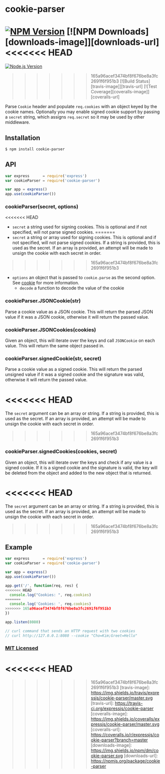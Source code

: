 # cookie-parser

[![NPM Version][npm-image]][npm-url]
[![NPM Downloads][downloads-image]][downloads-url]
<<<<<<< HEAD
=======
[![Node.js Version][node-version-image]][node-version-url]
>>>>>>> 165a96acef3474bf8f676be8a3fc2691f6f951b3
[![Build Status][travis-image]][travis-url]
[![Test Coverage][coveralls-image]][coveralls-url]

Parse `Cookie` header and populate `req.cookies` with an object keyed by the cookie
names. Optionally you may enable signed cookie support by passing a `secret` string,
which assigns `req.secret` so it may be used by other middleware.

## Installation

```sh
$ npm install cookie-parser
```

## API

```js
var express      = require('express')
var cookieParser = require('cookie-parser')

var app = express()
app.use(cookieParser())
```

### cookieParser(secret, options)

<<<<<<< HEAD
- `secret` a string used for signing cookies. This is optional and if not specified, will not parse signed cookies.
=======
- `secret` a string or array used for signing cookies. This is optional and if not specified, will not parse signed cookies. If a string is provided, this is used as the secret. If an array is provided, an attempt will be made to unsign the cookie with each secret in order.
>>>>>>> 165a96acef3474bf8f676be8a3fc2691f6f951b3
- `options` an object that is passed to `cookie.parse` as the second option. See [cookie](https://www.npmjs.org/package/cookie) for more information.
  - `decode` a function to decode the value of the cookie

### cookieParser.JSONCookie(str)

Parse a cookie value as a JSON cookie. This will return the parsed JSON value if it was a JSON cookie, otherwise it will return the passed value.

### cookieParser.JSONCookies(cookies)

Given an object, this will iterate over the keys and call `JSONCookie` on each value. This will return the same object passed in.

### cookieParser.signedCookie(str, secret)

Parse a cookie value as a signed cookie. This will return the parsed unsigned value if it was a signed cookie and the signature was valid, otherwise it will return the passed value.

<<<<<<< HEAD
=======
The `secret` argument can be an array or string. If a string is provided, this is used as the secret. If an array is provided, an attempt will be made to unsign the cookie with each secret in order.

>>>>>>> 165a96acef3474bf8f676be8a3fc2691f6f951b3
### cookieParser.signedCookies(cookies, secret)

Given an object, this will iterate over the keys and check if any value is a signed cookie. If it is a signed cookie and the signature is valid, the key will be deleted from the object and added to the new object that is returned.

<<<<<<< HEAD
=======
The `secret` argument can be an array or string. If a string is provided, this is used as the secret. If an array is provided, an attempt will be made to unsign the cookie with each secret in order.

>>>>>>> 165a96acef3474bf8f676be8a3fc2691f6f951b3
## Example

```js
var express      = require('express')
var cookieParser = require('cookie-parser')

var app = express()
app.use(cookieParser())

app.get('/', function(req, res) {
<<<<<<< HEAD
  console.log("Cookies: ", req.cookies)
=======
  console.log('Cookies: ', req.cookies)
>>>>>>> 165a96acef3474bf8f676be8a3fc2691f6f951b3
})

app.listen(8080)

// curl command that sends an HTTP request with two cookies
// curl http://127.0.0.1:8080 --cookie "Cho=Kim;Greet=Hello"
```

### [MIT Licensed](LICENSE)

[npm-image]: https://img.shields.io/npm/v/cookie-parser.svg
[npm-url]: https://npmjs.org/package/cookie-parser
<<<<<<< HEAD
=======
[node-version-image]: https://img.shields.io/node/v/cookie-parser.svg
[node-version-url]: https://nodejs.org/en/download
>>>>>>> 165a96acef3474bf8f676be8a3fc2691f6f951b3
[travis-image]: https://img.shields.io/travis/expressjs/cookie-parser/master.svg
[travis-url]: https://travis-ci.org/expressjs/cookie-parser
[coveralls-image]: https://img.shields.io/coveralls/expressjs/cookie-parser/master.svg
[coveralls-url]: https://coveralls.io/r/expressjs/cookie-parser?branch=master
[downloads-image]: https://img.shields.io/npm/dm/cookie-parser.svg
[downloads-url]: https://npmjs.org/package/cookie-parser
